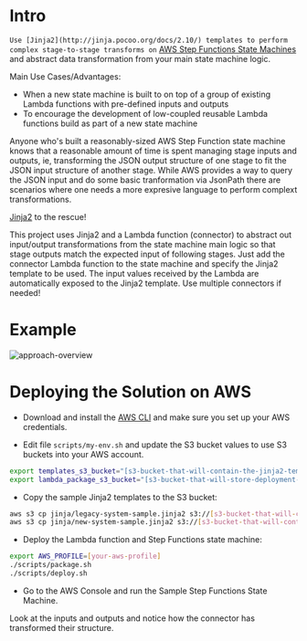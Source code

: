 # Intro

```Use [Jinja2](http://jinja.pocoo.org/docs/2.10/) templates to perform complex stage-to-stage transforms on``` [AWS Step Functions State Machines](https://aws.amazon.com/step-functions/) and abstract data transformation from your main state machine logic.

Main Use Cases/Advantages:
* When a new state machine is built to on top of a group of existing Lambda functions with pre-defined inputs and outputs
* To encourage the development of low-coupled reusable Lambda functions build as part of a new state machine

Anyone who's built a reasonably-sized AWS Step Function state machine knows that a reasonable amount of time is spent managing stage inputs and outputs, ie, transforming the JSON output structure of one stage to fit the JSON input structure of another stage. While AWS provides a way to query the JSON input and do some basic tranformation via JsonPath there are scenarios where one needs a more expresive language to perform complext transformations. 

[Jinja2](http://jinja.pocoo.org/docs/2.10/) to the rescue!

This project uses Jinja2 and a Lambda function (connector) to abstract out input/output transformations from the state machine main logic so that stage outputs match the expected input of following stages.  Just add the connector Lambda function to the state machine and specify the Jinja2 template to be used. The input values received by the Lambda are automatically exposed to the Jinja2 template. Use multiple connectors if needed!

# Example

![approach-overview](/doc/aws-step-functions-connector.png)

# Deploying the Solution on AWS

* Download and install the [AWS CLI](https://aws.amazon.com/cli/) and make sure you set up your AWS credentials.

* Edit file ```scripts/my-env.sh``` and update the S3 bucket values to use S3 buckets into your AWS account.

```bash
export templates_s3_bucket="[s3-bucket-that-will-contain-the-jinja2-templates]"
export lambda_package_s3_bucket="[s3-bucket-that-will-store-deployment-artifacts]"
```

* Copy the sample Jinja2 templates to the S3 bucket:

```bash
aws s3 cp jinja/legacy-system-sample.jinja2 s3://[s3-bucket-that-will-contain-jinja2-templates]
aws s3 cp jinja/new-system-sample.jinja2 s3://[s3-bucket-that-will-contain-jinja2-templates]
```

* Deploy the Lambda function and Step Functions state machine:

```bash
export AWS_PROFILE=[your-aws-profile]
./scripts/package.sh
./scripts/deploy.sh
```

* Go to the AWS Console and run the Sample Step Functions State Machine.

 Look at the inputs and outputs and notice how the connector has transformed their structure.
